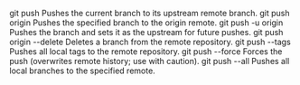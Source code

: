 git push	Pushes the current branch to its upstream remote branch.
git push origin <branch>	Pushes the specified branch to the origin remote.
git push -u origin <branch>	Pushes the branch and sets it as the upstream for future pushes.
git push origin --delete <branch>	Deletes a branch from the remote repository.
git push --tags	Pushes all local tags to the remote repository.
git push <remote> --force	Forces the push (overwrites remote history; use with caution).
git push <remote> --all	Pushes all local branches to the specified remote.
